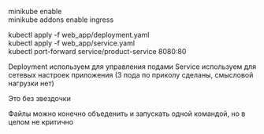 minikube enable  
minikube addons enable ingress  

kubectl apply -f web_app/deployment.yaml  
kubectl apply -f web_app/service.yaml  
kubectl port-forward service/product-service 8080:80  


Deployment используем для управления подами
Service используем для сетевых настроек приложения 
(3 пода по приколу сделаны, смысловой нагрузки нет)  

Это без звездочки  

Файлы можно конечно объеденить и запускать одной командой, но в целом не критично
